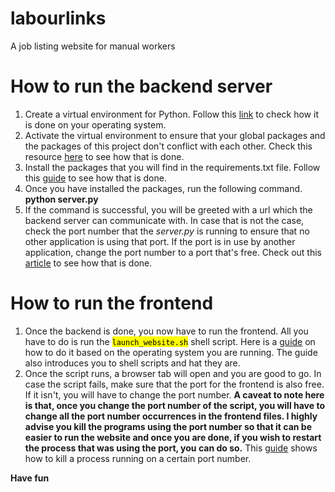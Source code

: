# labourlinks
A job listing website for manual workers 

# How to run the backend server
1. Create a virtual environment for Python. Follow this [link](https://packaging.python.org/guides/installing-using-pip-and-virtual-environments/#create-and-use-virtual-environments) to check how it is done on your operating system.
2. Activate the virtual environment to ensure that your global packages and the packages of this project don't conflict with each other. Check this resource [here](https://packaging.python.org/en/latest/guides/installing-using-pip-and-virtual-environments/#activate-a-virtual-environment) to see how that is done.
3. Install the packages that you will find in the requirements.txt file. Follow this [guide](https://packaging.python.org/en/latest/guides/installing-using-pip-and-virtual-environments/#using-a-requirements-file) to see how that is done.
4. Once you have installed the packages, run the following command. **python server.py**
5. If the command is successful, you will be greeted with a url which the backend server can communicate with. In case that is not the case, check the port number that the *server.py* is running to ensure that no other application is using that port. If the port is in use by another application, change the port number to a port that's free. Check out this [article](https://www.geeksforgeeks.org/how-to-change-port-in-flask-app/) to see how that is done.

# How to run the frontend
1. Once the backend is done, you now have to run the frontend. All you have to do is run the <mark>`launch_website.sh`</mark> shell script. Here is a [guide](https://labex.io/tutorials/shell-enabling-executable-permissions-for-scripts-across-operating-systems-392603#executing-scripts-across-operating-systems) on how to do it based on the operating system you are running. The guide also introduces you to shell scripts and hat they are.
2. Once the script runs, a browser tab will open and you are good to go. In case the script fails, make sure that the port for the frontend is also free. If it isn't, you will have to change the port number. **A caveat to note here is that, once you change the port number of the script, you will have to change all the port number occurrences in the frontend files. I highly advise you kill the programs using the port number so that it can be easier to run the website and once you are done, if you wish to restart the process that was using the port, you can do so.** This [guide](https://dev.to/osalumense/how-to-kill-a-process-occupying-a-port-on-windows-macos-and-linux-gj8#:~:text=To%20identify%20the%20process%20using,command%20in%20the%20Command%20Prompt.&text=Here%2C%201234%20is%20the%20PID%20of%20the%20process%20using%20port%205672%20.&text=To%20kill%20the%20process%2C%20use,with%20the%20PID%20obtained%20above.) shows how to kill a process running on a certain port number.

**Have fun**
